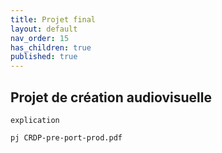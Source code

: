 ```yaml
---
title: Projet final
layout: default
nav_order: 15
has_children: true
published: true
---
```

## Projet de création audiovisuelle

`explication`

`pj CRDP-pre-port-prod.pdf`